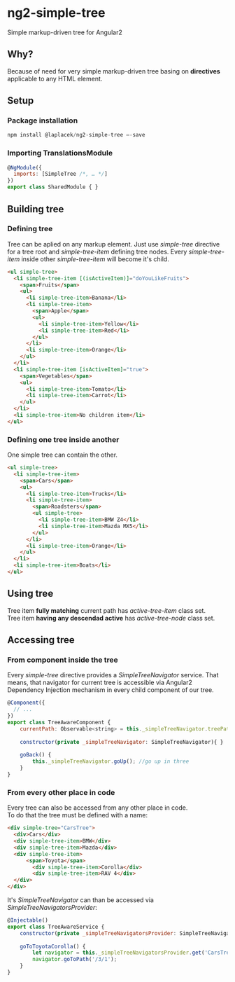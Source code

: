 # ng2-simple-tree
Simple markup-driven tree for Angular2


## Why?
Because of need for very simple markup-driven tree basing on **directives** applicable to any HTML element.




## Setup
### Package installation
```javascript
npm install @laplacek/ng2-simple-tree –-save
```


### Importing TranslationsModule
```javascript
@NgModule({
  imports: [SimpleTree /*, … */]
})
export class SharedModule { }
```



## Building tree

### Defining tree
Tree can be aplied on any markup element. Just use *simple-tree* directive for a tree root and *simple-tree-item* defining tree nodes.
Every *simple-tree-item* inside other *simple-tree-item* will become it's child.

```html
<ul simple-tree>
  <li simple-tree-item [(isActiveItem)]="doYouLikeFruits">
    <span>Fruits</span>
    <ul>
      <li simple-tree-item>Banana</li>
      <li simple-tree-item>
        <span>Apple</span>
        <ul>
          <li simple-tree-item>Yellow</li>
          <li simple-tree-item>Red</li>
        </ul>
      </li>
      <li simple-tree-item>Orange</li>
    </ul>
  </li>
  <li simple-tree-item [isActiveItem]="true">
    <span>Vegetables</span>
    <ul>
      <li simple-tree-item>Tomato</li>
      <li simple-tree-item>Carrot</li>
    </ul>
  </li>
  <li simple-tree-item>No children item</li>
</ul>
```



### Defining one tree inside another
One simple tree can contain the other.

```html
<ul simple-tree>
  <li simple-tree-item>
    <span>Cars</span>
    <ul>
      <li simple-tree-item>Trucks</li>
      <li simple-tree-item>
        <span>Roadsters</span>
        <ul simple-tree>
          <li simple-tree-item>BMW Z4</li>
          <li simple-tree-item>Mazda MX5</li>
        </ul>
      </li>
      <li simple-tree-item>Orange</li>
    </ul>
  </li>
  <li simple-tree-item>Boats</li>
</ul>
```

## Using tree
Tree item **fully matching** current path has *active-tree-item* class set.  
Tree item **having any descendad active** has *active-tree-node* class set.

## Accessing tree

### From component inside the tree
Every *simple-tree* directive provides a *SimpleTreeNavigator* service. That means, that navigator for current tree is accessible via Angular2 Dependency Injection mechanism in every child component of our tree.
```javascript
@Component({
  // ...
})
export class TreeAwareComponent {
    currentPath: Observable<string> = this._simpleTreeNavigator.treePath;  //observable with current path
    
    constructor(private _simpleTreeNavigator: SimpleTreeNavigator){ }
    
    goBack() {
        this._simpleTreeNavigator.goUp(); //go up in three
    }
}
```

### From every other place in code
Every tree can also be accessed from any other place in code.  
To do that the tree must be defined with a name:
```html
<div simple-tree="CarsTree">
  <div>Cars</div>
  <div simple-tree-item>BMW</div>
  <div simple-tree-item>Mazda</div>
  <div simple-tree-item>
      <span>Toyota</span>
        <div simple-tree-item>Corolla</div>
        <div simple-tree-item>RAV 4</div>
  </div>    
</div>
```


It's *SimpleTreeNavigator* can than be accessed via *SimpleTreeNavigatorsProvider*:
```javascript
@Injectable()
export class TreeAwareService {
    constructor(private _simpleTreeNavigatorsProvider: SimpleTreeNavigatorsProvider){ }
    
    goToToyotaCorolla() {
        let navigator = this._simpleTreeNavigatorsProvider.get('CarsTree');
        navigator.goToPath('/3/1');
    }
}
```
